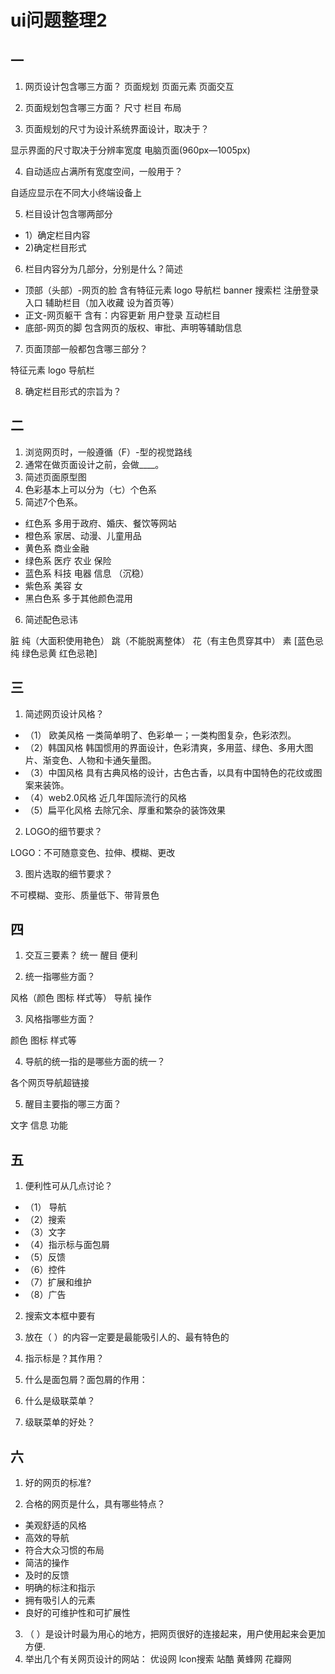 # ui问题整理2
## 一
1. 网页设计包含哪三方面？ 
 页面规划 页面元素 页面交互

2. 页面规划包含哪三方面？
 尺寸 栏目 布局
3. 页面规划的尺寸为设计系统界面设计，取决于？

 显示界面的尺寸取决于分辨率宽度 电脑页面(960px—1005px)

4. 自动适应占满所有宽度空间，一般用于？

自适应显示在不同大小终端设备上

5. 栏目设计包含哪两部分
- 1）确定栏目内容 
- 2)确定栏目形式

6. 栏目内容分为几部分，分别是什么？简述

- 顶部（头部）-网页的脸 含有特征元素 logo 导航栏 banner 搜索栏 注册登录入口 辅助栏目（加入收藏 设为首页等）
- 正文-网页躯干 含有：内容更新 用户登录 互动栏目
- 底部-网页的脚 包含网页的版权、审批、声明等辅助信息

7. 页面顶部一般都包含哪三部分？

特征元素 logo 导航栏

8. 确定栏目形式的宗旨为？


## 二
1. 浏览网页时，一般遵循（F）-型的视觉路线
2. 通常在做页面设计之前，会做____。
3. 简述页面原型图
4. 色彩基本上可以分为（七）个色系
5. 简述7个色系。
- 红色系 多用于政府、婚庆、餐饮等网站
- 橙色系 家居、动漫、儿童用品
- 黄色系 商业金融
- 绿色系 医疗 农业 保险
- 蓝色系 科技 电器 信息 （沉稳）
- 紫色系 美容 女
- 黑白色系 多于其他颜色混用

6. 简述配色忌讳

脏 纯（大面积使用艳色） 跳（不能脱离整体） 花（有主色贯穿其中） 素 [蓝色忌纯 绿色忌黄 红色忌艳]

## 三
1. 简述网页设计风格？
- （1） 欧美风格 一类简单明了、色彩单一；一类构图复杂，色彩浓烈。
- （2）韩国风格 韩国惯用的界面设计，色彩清爽，多用蓝、绿色、多用大图片、渐变色、人物和卡通矢量图。
- （3）中国风格 具有古典风格的设计，古色古香，以具有中国特色的花纹或图案来装饰。
- （4）web2.0风格 近几年国际流行的风格
- （5）扁平化风格 去除冗余、厚重和繁杂的装饰效果 

2. LOGO的细节要求？

LOGO：不可随意变色、拉伸、模糊、更改 

3. 图片选取的细节要求？

不可模糊、变形、质量低下、带背景色

## 四
1. 交互三要素？
统一 醒目 便利

2. 统一指哪些方面？

风格（颜色 图标 样式等） 导航 操作

3. 风格指哪些方面？

颜色 图标 样式等

4. 导航的统一指的是哪些方面的统一？

各个网页导航超链接

5. 醒目主要指的哪三方面？

文字 信息 功能

## 五
1. 便利性可从几点讨论？

- （1）	导航 
- （2）搜索 
- （3）文字   
- （4）指示标与面包屑
- （5）反馈
- （6）控件 
- （7）扩展和维护 
- （8）广告

2. 搜索文本框中要有


3. 放在（ ）的内容一定要是最能吸引人的、最有特色的


4. 指示标是？其作用？


5. 什么是面包屑？面包屑的作用：


6. 什么是级联菜单？


7. 级联菜单的好处？

## 六
1. 好的网页的标准?


2. 合格的网页是什么，具有哪些特点？

- 美观舒适的风格
- 高效的导航
- 符合大众习惯的布局
- 简洁的操作
- 及时的反馈
- 明确的标注和指示
- 拥有吸引人的元素
- 良好的可维护性和可扩展性

3. （ ）是设计时最为用心的地方，把网页很好的连接起来，用户使用起来会更加方便.
4. 举出几个有关网页设计的网站：
优设网 lcon搜索 站酷 黄蜂网 花瓣网

